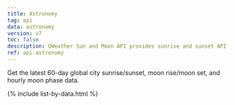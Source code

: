```yaml
---
title: Astronomy
tag: api
data: astronomy
version: v7
toc: false
description: QWeather Sun and Moon API provides sunrise and sunset API, moon rise and moon set API and moon phase API data at any time and anywhere in the world. Through these data, we can completely describe the changes of the sun and moon during a day.
ref: api-astronomy
---
```


Get the latest 60-day global city sunrise/sunset, moon rise/moon set, and hourly moon phase data.

{% include list-by-data.html %}
